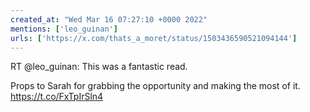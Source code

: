 ```yaml
---
created_at: "Wed Mar 16 07:27:10 +0000 2022"
mentions: ['leo_guinan']
urls: ['https://x.com/thats_a_moret/status/1503436590521094144']
---
```


RT @leo_guinan: This was a fantastic read.

Props to Sarah for grabbing the opportunity and making the most of it. https://t.co/FxTpIrSln4